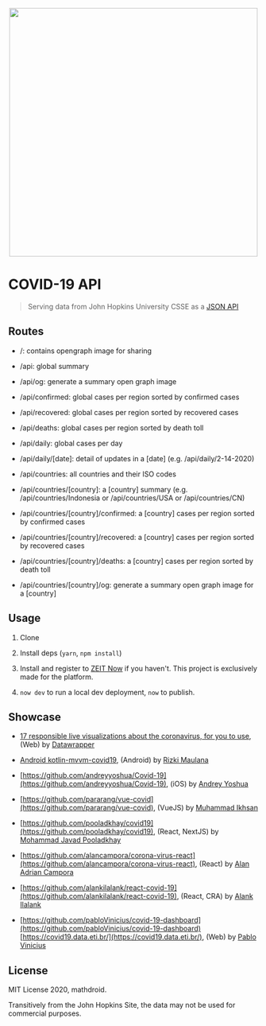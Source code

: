 <p align="center">
  <img width="500" src="https://covid19.mathdro.id/api/og" />
</p>

# COVID-19 API

> Serving data from John Hopkins University CSSE as a [JSON API](https://covid19.mathdro.id)

## Routes

- /: contains opengraph image for sharing

- /api: global summary

- /api/og: generate a summary open graph image

- /api/confirmed: global cases per region sorted by confirmed cases

- /api/recovered: global cases per region sorted by recovered cases

- /api/deaths: global cases per region sorted by death toll

- /api/daily: global cases per day

- /api/daily/[date]: detail of updates in a [date] (e.g. /api/daily/2-14-2020)

- /api/countries: all countries and their ISO codes

- /api/countries/[country]: a [country] summary (e.g. /api/countries/Indonesia or /api/countries/USA or /api/countries/CN)

- /api/countries/[country]/confirmed: a [country] cases per region sorted by confirmed cases

- /api/countries/[country]/recovered: a [country] cases per region sorted by recovered cases

- /api/countries/[country]/deaths: a [country] cases per region sorted by death toll

- /api/countries/[country]/og: generate a summary open graph image for a [country]

## Usage

1. Clone

2. Install deps (`yarn`, `npm install`)

3. Install and register to [ZEIT Now](https://zeit.co/now) if you haven't. This project is exclusively made for the platform.

4. `now dev` to run a local dev deployment, `now` to publish.

## Showcase

- [17 responsible live visualizations about the coronavirus, for you to use](https://blog.datawrapper.de/coronaviruscharts/), (Web) by [Datawrapper](https://datawrapper.de)

- [Android kotlin-mvvm-covid19](https://github.com/rizmaulana/kotlin-mvvm-covid19), (Android) by [Rizki Maulana](https://github.com/rizmaulana)

- [https://github.com/andreyyoshua/Covid-19](https://github.com/andreyyoshua/Covid-19), (iOS) by [Andrey Yoshua](https://github.com/andreyyoshua)

- [https://github.com/pararang/vue-covid](https://github.com/pararang/vue-covid), (VueJS) by [Muhammad Ikhsan](https://github.com/pararang)

- [https://github.com/pooladkhay/covid19](https://github.com/pooladkhay/covid19), (React, NextJS) by [Mohammad Javad Pooladkhay](https://mamadev.ir)

- [https://github.com/alancampora/corona-virus-react](https://github.com/alancampora/corona-virus-react), (React) by [Alan Adrian Campora](https://github.com/alancampora)

- [https://github.com/alankilalank/react-covid-19](https://github.com/alankilalank/react-covid-19), (React, CRA) by [Alank Ilalank](https://github.com/alankilalank)

- [https://github.com/pabloVinicius/covid-19-dashboard](https://github.com/pabloVinicius/covid-19-dashboard) [https://covid19.data.eti.br/](https://covid19.data.eti.br/), (Web) by [Pablo Vinicius](https://github.com/pabloVinicius)


## License

MIT License 2020, mathdroid.

Transitively from the John Hopkins Site, the data may not be used for commercial purposes.
